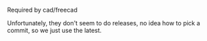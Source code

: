Required by cad/freecad

Unfortunately, they don't seem to do releases, no idea how to pick
a commit, so we just use the latest.
